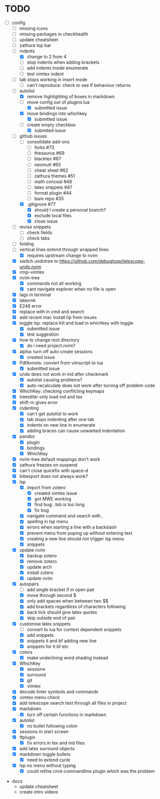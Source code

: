 # TODO

- [ ] config
  - [ ] missing icons
  - [ ] missing packages in checkhealth
  - [ ] update cheatsheet
  - [ ] zathura top bar
  - [ ] indents
    - [x] change to 2 from 4
    - [ ] stop indents when adding brackets
    - [ ] add indents inside enumerate
    - [ ] test vimtex indent
  - [ ] tab stops working in insert mode
    - [ ] can't reproduce: check to see if behaviour returns
  - [ ] autolist
    - [x] remove highlighting of boxes in markdown
    - [ ] move config out of plugins.lua 
      - [x] submitted issue
    - [x] move bindings into whichkey 
      - [x] submitted issue
    - [ ] create empty checkbox 
      - [x] submited issue
  - [ ] github issues
    - [ ] consolidate add-ons 
      - [ ] forks #73
      - [ ] thesaurus #69
      - [ ] blacktex #67
      - [ ] neomutt #65
      - [ ] cheat sheet #62
      - [ ] zathura themes #51
      - [ ] math conceal #48
      - [ ] latex snippets #47
      - [ ] format plugin #44
      - [ ] bare repo #35
    - [x] .gitignore #77
      - [x] should I create a personal branch?
      - [x] exclude local files 
      - [x] close issue 
  - [ ] revise snippets
    - [ ] check fields
    - [ ] check tabs 
  - [ ] folding
  - [ ] vertical lines extend through wrapped lines
    - [x] requires upstream change to nvim
  - [x] switch undotree to https://github.com/debugloop/telescope-undo.nvim
  - [x] cmp-vimtex 
  - [x] nvim-tree
      - [x] commands not all working 
      - [x] cant navigate explorer when no file is open
  - [x] lags in terminal
  - [x] latexmk
  - [x] E248 error
  - [x] replace <Tab> with <C-j> in cmd and search
  - [x] add recent mac install tip from issues
  - [x] toggle lsp: replace kill and load in whichkey with toggle
    - [x] submitted issue
    - [x] test suggestion 
  - [x] how to change root directory
    - [x] do i need project.nvim?
  - [x] alpha: turn off auto create sessions
    - [x] created issue
  - [x] PdfAnnots: convert from vimscript to lua
    - [x] submitted issue
  - [x] undo does not work in md after checkmark
    - [x] autolist causing problems?
    - [x] auto-recalculate does not work after turning off problem code 
  - [x] WhichKey: checking conflicting keymaps
  - [x] treesitter only load md and tex
  - [x] shift-m gives error
  - [x] indenting
    - [x] can't get autolist to work
    - [x] tab stops indenting after one tab 
    - [x] indents on new line in enumerate 
    - [x] adding braces can cause unwanted indentation 
  - [x] pandoc
    - [x] plugin 
    - [x] bindings 
    - [x] WhichKey 
  - [x] nvim-tree default mappings don't work 
  - [x] zathura freezes on suspend 
  - [x] can't close quickfix with space-d 
  - [x] bibexport does not always work? 
  - [x] lsp 
    - [x] import from zotero 
      - [x] created vimtex issue
      - [x] got MWE working 
      - [x] find bug: .bib is too long 
      - [x] fix bug 
    - [x] navigate command and search with <C-j>, <C-k> 
    - [x] spelling in lsp menu 
    - [x] errors when starting a line with a backslash 
    - [x] prevent menu from poping up without entering text 
    - [x] creating a new line should not trigger lsp menu 
    - [x] snippets 
  - [x] update nvim 
    - [x] backup zotero
    - [x] remove zotero 
    - [x] update arch 
    - [x] install zotero 
    - [x] update nvim 
  - [x] autopairs 
    - [ ] add single bracket if in open pair 
    - [x] move through second $ 
    - [x] only add spaces when between two $$ 
    - [x] add brackets regardless of characters following 
    - [x] back tick should give latex quotes 
    - [x] skip outside end of pair 
  - [x] customise latex snippets 
    - [ ] convert to lua for context dependent snippets
    - [x] add snippets 
    - [x] snippets it and bf adding new line 
    - [x] snippets for it bf etc 
  - [x] colors 
    - [x] make underlining word shading instead
  - [x] WhichKey 
    - [x] sessions 
    - [x] surround 
    - [x] git 
    - [x] vimtex 
  - [x] decode linter symbols and commands 
  - [x] vimtex menu check 
  - [x] add telescope search text through all files in project 
  - [x] markdown 
    - [x] turn off certain functions in markdown 
  - [x] autolist 
    - [x] no bullet following colon
  - [x] sessions in start screen 
  - [x] ftplugin 
    - [x] fix errors in tex and md files
  - [x] add latex surround objects 
  - [x] markdown toggle bullets 
    - [x] need to extend cycle
  - [x] lsp no menu without typing 
    - [x] could refine cmd-commandline plugin which was the problem
- docs
  - update cheatsheet
  - create intro videos

